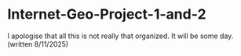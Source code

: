 # Internet-Geo-Project-1-and-2

I apologise that all this is not really that organized. It will be some day. (written 8/11/2025)
